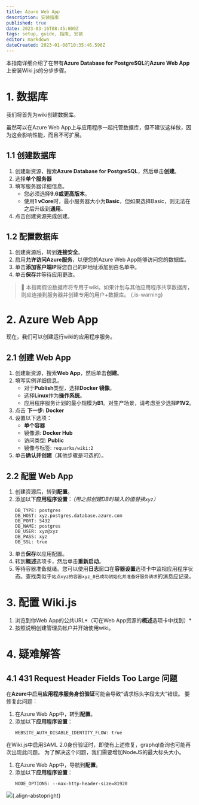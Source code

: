 ```yaml
---
title: Azure Web App
description: 安装指南
published: true
date: 2023-03-16T08:45:000Z
tags: setup, guide, 指南, 安装
editor: markdown
dateCreated: 2023-01-08T10:35:46.596Z
---
```


本指南详细介绍了在带有**Azure Database for PostgreSQL**的**Azure Web App**上安装Wiki.js的分步步骤。

# 1. 数据库

我们将首先为wiki创建数据库。

虽然可以在Azure Web App上与应用程序一起托管数据库，但不建议这样做，因为这会影响性能，而且不可扩展。

## 1.1 创建数据库

1. 创建新资源，搜索**Azure Database for PostgreSQL**，然后单击**创建**。
1. 选择**单个服务器**
1. 填写服务器详细信息。
	- 您必须选择**9.6或更高版本**。
  	- 使用**1 vCore**时，最小服务器大小为**Basic**，但如果选择Basic，则无法在之后升级到**通用**。
1. 点击创建资源完成创建。
## 1.2 配置数据库

1. 创建资源后，转到**连接安全**。
1. 启用**允许访问Azure服务**，以便您的Azure Web App能够访问您的数据库。
1. 单击**添加客户端IP**将您自己的IP地址添加到白名单中。
1. 单击**保存**并等待应用更改。

> :vertical_traffic_light: 本指南假设数据库将专用于wiki。如果计划与其他应用程序共享数据库，则应连接到服务器并创建专用的用户+数据库。
{.is-warning}

# 2. Azure Web App

现在，我们可以创建运行wiki的应用程序服务。

## 2.1 创建 Web App

1. 创建新资源，搜索**Web App**，然后单击**创建**。
1. 填写实例详细信息。
	- 对于**Publish**类型，选择**Docker 镜像**。
  	- 选择**Linux**作为**操作系统**。
    - 应用程序服务计划的最小规模为**B1**。对生产场景，请考虑至少选择**P1V2**。
1. 点击 **下一步: Docker**
1. 设置以下选项：
	- **单个容器**
  	- 镜像源: **Docker Hub**
    - 访问类型: **Public**
    - 镜像与标签: `requarks/wiki:2`
1. 单击**确认并创建**（其他步骤是可选的）。

## 2.2 配置 Web App

1. 创建资源后，转到**配置**。
1. 添加以下**应用程序设置**：*（用之前创建DB时输入的值替换`xyz`）*
	 ```
   DB_TYPE: postgres
   DB_HOST: xyz.postgres.database.azure.com
   DB_PORT: 5432
   DB_NAME: postgres
   DB_USER: xyz@xyz
   DB_PASS: xyz
   DB_SSL: true
   ```
1. 单击**保存**以应用配置。
1. 转到**概述**选项卡，然后单击**重新启动**。
1. 等待容器准备就绪。您可以使用**日志**窗口在**容器设置**选项卡中监视应用程序状态。查找类似于`站点xyz的容器xyz_0已成功初始化并准备好服务请求`的消息应记录。

# 3. 配置 Wiki.js

1. 浏览到你Web App的公共URL*（可在Web App资源的**概述**选项卡中找到）*
1. 按照说明创建管理员帐户并开始使用wiki。

# 4. 疑难解答

## 4.1 431 Request Header Fields Too Large 问题

在**Azure**中启用**应用程序服务身份验证**可能会导致“请求标头字段太大”错误。
要修复此问题：
1. 在Azure Web App中，转到**配置**。
1. 添加以下**应用程序设置**：
   ```
   WEBSITE_AUTH_DISABLE_IDENTITY_FLOW: true
   ```

在Wiki.js中启用SAML 2.0身份验证时，即使有上述修复，graphql查询也可能再次出现此问题。
为了解决这个问题，我们需要增加NodeJS的最大标头大小。
1. 在Azure Web App中，导航到**配置**。
1. 添加以下**应用程序设置**：
   ```
   NODE_OPTIONS: --max-http-header-size=81920
   ```

![](https://a.icons8.com/cqaghpTd/Zi0crm/svg.svg){.align-abstopright}
